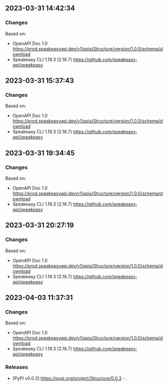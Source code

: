 

## 2023-03-31 14:42:34
### Changes
Based on:
- OpenAPI Doc 1.0 https://prod.speakeasyapi.dev/v1/apis/Structure/version/1.0.0/schema/download
- Speakeasy CLI 1.19.3 (2.16.7) https://github.com/speakeasy-api/speakeasy

## 2023-03-31 15:37:43
### Changes
Based on:
- OpenAPI Doc 1.0 https://prod.speakeasyapi.dev/v1/apis/Structure/version/1.0.0/schema/download
- Speakeasy CLI 1.19.3 (2.16.7) https://github.com/speakeasy-api/speakeasy

## 2023-03-31 19:34:45
### Changes
Based on:
- OpenAPI Doc 1.0 https://prod.speakeasyapi.dev/v1/apis/Structure/version/1.0.0/schema/download
- Speakeasy CLI 1.19.3 (2.16.7) https://github.com/speakeasy-api/speakeasy

## 2023-03-31 20:27:19
### Changes
Based on:
- OpenAPI Doc 1.0 https://prod.speakeasyapi.dev/v1/apis/Structure/version/1.0.0/schema/download
- Speakeasy CLI 1.19.3 (2.16.7) https://github.com/speakeasy-api/speakeasy

## 2023-04-03 11:37:31
### Changes
Based on:
- OpenAPI Doc 1.0 https://prod.speakeasyapi.dev/v1/apis/Structure/version/1.0.0/schema/download
- Speakeasy CLI 1.19.3 (2.16.7) https://github.com/speakeasy-api/speakeasy
### Releases
- [PyPI v0.0.3] https://pypi.org/project/Structure/0.0.3 - .